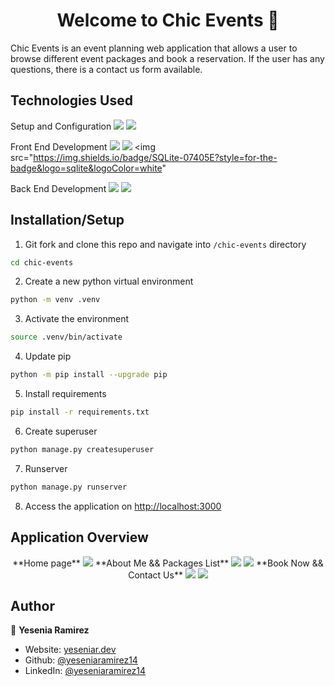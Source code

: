 <h1 align="center">Welcome to Chic Events 👋</h1>

Chic Events is an event planning web application that allows a user to browse different event packages and book a reservation. If the user has any questions, there is a contact us form available. 

## Technologies Used 
Setup and Configuration
<img src="https://img.shields.io/badge/GIT-E44C30?style=for-the-badge&logo=git&logoColor=white"> <img src="https://img.shields.io/badge/pypi-3775A9?style=for-the-badge&logo=pypi&logoColor=white">

Front End Development
<img src="https://img.shields.io/badge/HTML5-E34F26?style=for-the-badge&logo=html5&logoColor=white"> <img src="https://img.shields.io/badge/CSS3-1572B6?style=for-the-badge&logo=css3&logoColor=white"> <img src="https://img.shields.io/badge/SQLite-07405E?style=for-the-badge&logo=sqlite&logoColor=white"

Back End Development
<img src="https://img.shields.io/badge/Django-092E20?style=for-the-badge&logo=django&logoColor=green"> <img src="https://img.shields.io/badge/Python-3776AB?style=for-the-badge&logo=python&logoColor=white">

## Installation/Setup
1. Git fork and clone this repo and navigate into ```/chic-events``` directory
```sh
cd chic-events
```
2. Create a new python virtual environment
```sh
python -m venv .venv
```
3. Activate the environment
```sh
source .venv/bin/activate
```
4. Update pip
```sh
python -m pip install --upgrade pip
```
5. Install requirements
```sh
pip install -r requirements.txt
```
6. Create superuser 
```sh
python manage.py createsuperuser
```
7. Runserver
```sh
python manage.py runserver
```
8. Access the application on [http://localhost:3000](http://localhost:3000)

## Application Overview
<div align="center">
**Home page**
<img src="https://www.dropbox.com/s/yr7dn7fl3yk2jtv/About.png?raw=1">
**About Me && Packages List**
<img src="https://www.dropbox.com/s/yr7dn7fl3yk2jtv/About.png?raw=1"> <img src="https://www.dropbox.com/s/17pk9yycejxydba/Packages.png?raw=1">
**Book Now && Contact Us**
<img src="https://www.dropbox.com/s/owl9b8m1j21ppi8/BookNow.png?raw=1"> <img src="https://www.dropbox.com/s/awe827k73rbinic/ContactUs.png?raw=1">
</div>

## Author

👤 **Yesenia Ramirez**

* Website: [yeseniar.dev](https://www.yeseniar.dev)
* Github: [@yeseniaramirez14](https://github.com/yeseniaramirez14)
* LinkedIn: [@yeseniaramirez14](https://linkedin.com/in/yeseniaramirez14)
